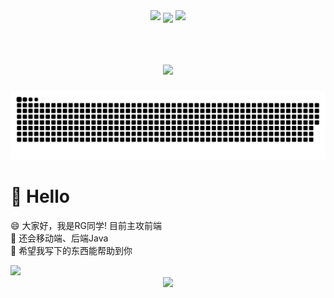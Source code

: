 <!-- 连续提交代码天数记录 -->
<div align="center">
  <img width="150" src="https://cdn.jsdelivr.net/gh/rangang/rangang/left.png" />
  <img align="center" src="https://github-readme-streak-stats.herokuapp.com/?user=rangang&theme=dark&hide_border=true" />
  <img width="150" src="https://cdn.jsdelivr.net/gh/rangang/rangang/right.png" />
</div>
<br>

<h1 align="center"> <a href="https://sunguoqi.com/"> <img src="https://readme-typing-svg.herokuapp.com/?lines=你好！很高兴你点开了我的主页&center=true&size=27"> </a> </h1>

<!-- 贪吃蛇代码贡献图 -->
<div align="center"><img src="https://raw.githubusercontent.com/rangang/rangang/output/github-contribution-grid-snake-dark.svg#gh-dark-mode-only" /></div>

#  👏 Hello
😄 大家好，我是RG同学! 目前主攻前端<br>
🔭 还会移动端、后端Java<br>
🌟 希望我写下的东西能帮助到你<br>

<!-- GitHub数据统计 -->
<img height="137px" src="https://github-readme-stats.vercel.app/api?username=rangang&hide_title=true&hide_border=true&show_icons=trueline_height=21&text_color=000&icon_color=000&bg_color=0,ea6161,ffc64d,fffc4d,52fa5a&theme=graywhite" />

<!-- 动态生成的活动图，用于显示您过去 31 天的 GitHub 活动 -->
<div align="center"> <img src="https://activity-graph.herokuapp.com/graph?username=rangang&theme=dracula" /> </div>









